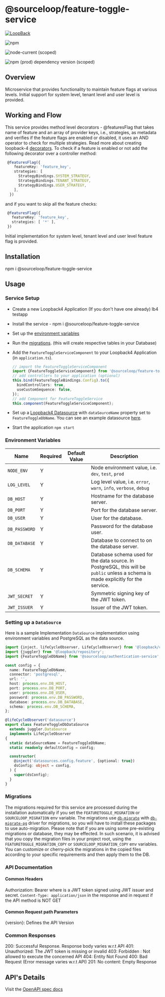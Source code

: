 # @sourceloop/feature-toggle-service

[![LoopBack](<https://github.com/strongloop/loopback-next/raw/master/docs/site/imgs/branding/Powered-by-LoopBack-Badge-(blue)-@2x.png>)](http://loopback.io/)

![npm](https://img.shields.io/npm/dm/@sourceloop/feature-toggle-service)

![node-current (scoped)](https://img.shields.io/node/v/@sourceloop/feature-toggle-service)

![npm (prod) dependency version (scoped)](https://img.shields.io/npm/dependency-version/@sourceloop/feature-toggle-service/@loopback/core)

## Overview

Microservice that provides functionality to maintain feature flags at various levels. Initial support for system level, tenant level and user level is provided.

## Working and Flow

This service provides method level decorators - @featuresFlag that takes name of feature and an array of provider keys, i.e., strategies, as metadata and verifies if the feature flags are enabled or disabled, it uses an AND operator to check for multiple strategies. Read more about creating loopback-4 [decorators](https://loopback.io/doc/en/lb4/Creating-decorators.html). To check if a feature is enabled or not add the following decorator over a controller method:

```typescript
 @featuresFlag({
    featureKey: 'feature_key',
    strategies: [
      StrategyBindings.SYSTEM_STRATEGY,
      StrategyBindings.TENANT_STRATEGY,
      StrategyBindings.USER_STRATEGY,
    ],
  })
```

and if you want to skip all the feature checks:

```typescript
 @featuresFlag({
   featureKey: 'feature_key',
   strategies: [ '*' ],
 })
```

Initial implementation for system level, tenant level and user level feature flag is provided.

## Installation

npm i @sourceloop/feature-toggle-service

## Usage

### Service Setup

- Create a new Loopback4 Application (If you don't have one already) lb4 testapp
- Install the service - npm i @sourceloop/feature-toggle-service
- Set up the [environment variables](#environment-variables)
- Run the [migrations](#migrations). (this will create respective tables in your Database)
- Add the `FeatureToggleServiceComponent` to your Loopback4 Application (in `application.ts`).
  ```typescript
  // import the FeatureToggleServiceComponent
  import {FeatureToggleServiceComponent} from '@sourceloop/feature-toggle-service';
  // add controllers to your application (optional)
  this.bind(FeatureToggleBindings.Config).to({
    bindControllers: true,
    useCustomSequence: false,
  });
  // add Component for FeatureToggleService
  this.component(FeatureToggleServiceComponent);
  ```
- Set up a [Loopback4 Datasource](https://loopback.io/doc/en/lb4/DataSource.html) with `dataSourceName` property set to
  `FeatureToggleDbName`. You can see an example datasource [here](#setting-up-a-datasource).

- Start the application
  `npm start`

### Environment Variables

| Name          | Required | Default Value | Description                                                                                                                        |
| ------------- | -------- | ------------- | ---------------------------------------------------------------------------------------------------------------------------------- |
| `NODE_ENV`    | Y        |               | Node environment value, i.e. `dev`, `test`, `prod`                                                                                 |
| `LOG_LEVEL`   | Y        |               | Log level value, i.e. `error`, `warn`, `info`, `verbose`, `debug`                                                                  |
| `DB_HOST`     | Y        |               | Hostname for the database server.                                                                                                  |
| `DB_PORT`     | Y        |               | Port for the database server.                                                                                                      |
| `DB_USER`     | Y        |               | User for the database.                                                                                                             |
| `DB_PASSWORD` | Y        |               | Password for the database user.                                                                                                    |
| `DB_DATABASE` | Y        |               | Database to connect to on the database server.                                                                                     |
| `DB_SCHEMA`   | Y        |               | Database schema used for the data source. In PostgreSQL, this will be `public` unless a schema is made explicitly for the service. |
| `JWT_SECRET`  | Y        |               | Symmetric signing key of the JWT token.                                                                                            |
| `JWT_ISSUER`  | Y        |               | Issuer of the JWT token.                                                                                                           |

### Setting up a `DataSource`

Here is a sample Implementation `DataSource` implementation using environment variables and PostgreSQL as the data source.

```typescript
import {inject, lifeCycleObserver, LifeCycleObserver} from '@loopback/core';
import {juggler} from '@loopback/repository';
import {FeatureToggleDbName} from '@sourceloop/authentication-service';

const config = {
  name: FeatureToggleDbName,
  connector: 'postgresql',
  url: '',
  host: process.env.DB_HOST,
  port: process.env.DB_PORT,
  user: process.env.DB_USER,
  password: process.env.DB_PASSWORD,
  database: process.env.DB_DATABASE,
  schema: process.env.DB_SCHEMA,
};

@lifeCycleObserver('datasource')
export class FeatureToggleDbDataSource
  extends juggler.DataSource
  implements LifeCycleObserver
{
  static dataSourceName = FeatureToggleDbName;
  static readonly defaultConfig = config;

  constructor(
    @inject('datasources.config.feature', {optional: true})
    dsConfig: object = config,
  ) {
    super(dsConfig);
  }
}
```

### Migrations

The migrations required for this service are processed during the installation automatically if you set the `FEATURETOGGLE_MIGRATION` or `SOURCELOOP_MIGRATION` env variable. The migrations use [`db-migrate`](https://www.npmjs.com/package/db-migrate) with [`db-migrate-pg`](https://www.npmjs.com/package/db-migrate-pg) driver for migrations, so you will have to install these packages to use auto-migration. Please note that if you are using some pre-existing migrations or database, they may be effected. In such scenario, it is advised that you copy the migration files in your project root, using the `FEATURETOGGLE_MIGRATION_COPY` or `SOURCELOOP_MIGRATION_COPY` env variables. You can customize or cherry-pick the migrations in the copied files according to your specific requirements and then apply them to the DB.

### API Documentation

#### Common Headers

Authorization: Bearer <token> where <token> is a JWT token signed using JWT issuer and secret.
`Content-Type: application/json` in the response and in request if the API method is NOT GET

#### Common Request path Parameters

{version}: Defines the API Version

### Common Responses

200: Successful Response. Response body varies w.r.t API
401: Unauthorized: The JWT token is missing or invalid
403: Forbidden : Not allowed to execute the concerned API
404: Entity Not Found
400: Bad Request (Error message varies w.r.t API)
201: No content: Empty Response

## API's Details

Visit the [OpenAPI spec docs](./openapi.md)
